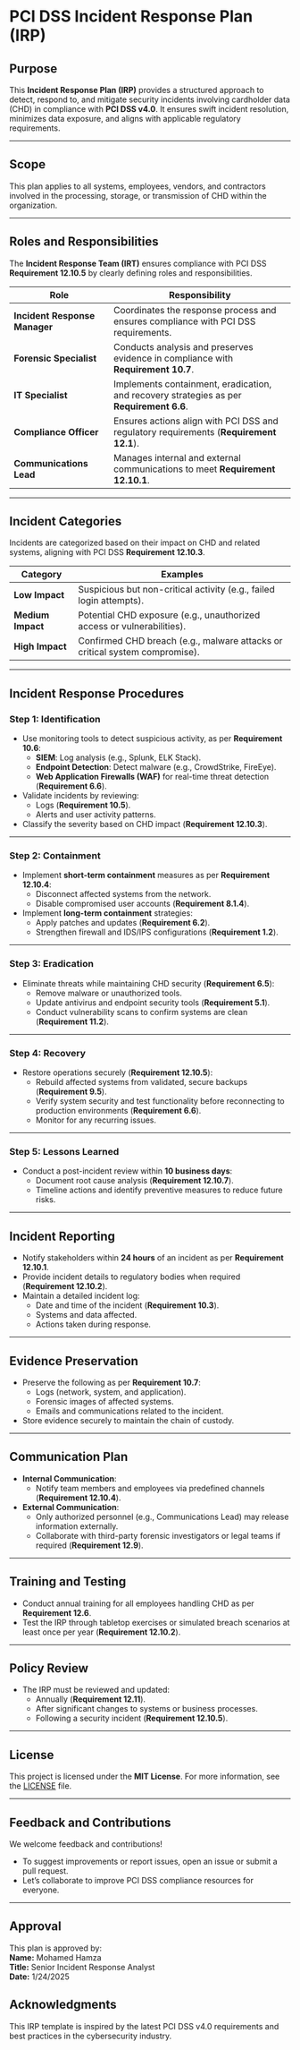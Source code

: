# PCI DSS Incident Response Plan (IRP)

## Purpose
This **Incident Response Plan (IRP)** provides a structured approach to detect, respond to, and mitigate security incidents involving cardholder data (CHD) in compliance with **PCI DSS v4.0**. It ensures swift incident resolution, minimizes data exposure, and aligns with applicable regulatory requirements.

---

## Scope
This plan applies to all systems, employees, vendors, and contractors involved in the processing, storage, or transmission of CHD within the organization.

---

## Roles and Responsibilities

The **Incident Response Team (IRT)** ensures compliance with PCI DSS **Requirement 12.10.5** by clearly defining roles and responsibilities.

| **Role**                  | **Responsibility**                                                                 |
|---------------------------|-------------------------------------------------------------------------------------|
| **Incident Response Manager** | Coordinates the response process and ensures compliance with PCI DSS requirements.         |
| **Forensic Specialist**   | Conducts analysis and preserves evidence in compliance with **Requirement 10.7**.  |
| **IT Specialist**         | Implements containment, eradication, and recovery strategies as per **Requirement 6.6**. |
| **Compliance Officer**    | Ensures actions align with PCI DSS and regulatory requirements (**Requirement 12.1**).|
| **Communications Lead**   | Manages internal and external communications to meet **Requirement 12.10.1**.       |

---

## Incident Categories

Incidents are categorized based on their impact on CHD and related systems, aligning with PCI DSS **Requirement 12.10.3**.

| **Category**    | **Examples**                                                                 |
|------------------|-----------------------------------------------------------------------------|
| **Low Impact**   | Suspicious but non-critical activity (e.g., failed login attempts).         |
| **Medium Impact**| Potential CHD exposure (e.g., unauthorized access or vulnerabilities).      |
| **High Impact**  | Confirmed CHD breach (e.g., malware attacks or critical system compromise). |

---

## Incident Response Procedures

### Step 1: Identification
- Use monitoring tools to detect suspicious activity, as per **Requirement 10.6**:
  - **SIEM**: Log analysis (e.g., Splunk, ELK Stack).
  - **Endpoint Detection**: Detect malware (e.g., CrowdStrike, FireEye).
  - **Web Application Firewalls (WAF)** for real-time threat detection (**Requirement 6.6**).
- Validate incidents by reviewing:
  - Logs (**Requirement 10.5**).
  - Alerts and user activity patterns.
- Classify the severity based on CHD impact (**Requirement 12.10.3**).

---

### Step 2: Containment
- Implement **short-term containment** measures as per **Requirement 12.10.4**:
  - Disconnect affected systems from the network.
  - Disable compromised user accounts (**Requirement 8.1.4**).
- Implement **long-term containment** strategies:
  - Apply patches and updates (**Requirement 6.2**).
  - Strengthen firewall and IDS/IPS configurations (**Requirement 1.2**).

---

### Step 3: Eradication
- Eliminate threats while maintaining CHD security (**Requirement 6.5**):
  - Remove malware or unauthorized tools.
  - Update antivirus and endpoint security tools (**Requirement 5.1**).
  - Conduct vulnerability scans to confirm systems are clean (**Requirement 11.2**).

---

### Step 4: Recovery
- Restore operations securely (**Requirement 12.10.5**):
  - Rebuild affected systems from validated, secure backups (**Requirement 9.5**).
  - Verify system security and test functionality before reconnecting to production environments (**Requirement 6.6**).
  - Monitor for any recurring issues.

---

### Step 5: Lessons Learned
- Conduct a post-incident review within **10 business days**:
  - Document root cause analysis (**Requirement 12.10.7**).
  - Timeline actions and identify preventive measures to reduce future risks.

---

## Incident Reporting

- Notify stakeholders within **24 hours** of an incident as per **Requirement 12.10.1**.
- Provide incident details to regulatory bodies when required (**Requirement 12.10.2**).
- Maintain a detailed incident log:
  - Date and time of the incident (**Requirement 10.3**).
  - Systems and data affected.
  - Actions taken during response.

---

## Evidence Preservation

- Preserve the following as per **Requirement 10.7**:
  - Logs (network, system, and application).
  - Forensic images of affected systems.
  - Emails and communications related to the incident.
- Store evidence securely to maintain the chain of custody.

---

## Communication Plan

- **Internal Communication**:
  - Notify team members and employees via predefined channels (**Requirement 12.10.4**).
- **External Communication**:
  - Only authorized personnel (e.g., Communications Lead) may release information externally.
  - Collaborate with third-party forensic investigators or legal teams if required (**Requirement 12.9**).

---

## Training and Testing

- Conduct annual training for all employees handling CHD as per **Requirement 12.6**.
- Test the IRP through tabletop exercises or simulated breach scenarios at least once per year (**Requirement 12.10.2**).

---

## Policy Review

- The IRP must be reviewed and updated:
  - Annually (**Requirement 12.11**).
  - After significant changes to systems or business processes.
  - Following a security incident (**Requirement 12.10.5**).

---

## License

This project is licensed under the **MIT License**. For more information, see the [LICENSE](LICENSE) file.

---

## Feedback and Contributions

We welcome feedback and contributions!  
- To suggest improvements or report issues, open an issue or submit a pull request.
- Let’s collaborate to improve PCI DSS compliance resources for everyone.

---

## Approval

This plan is approved by:  
**Name:** Mohamed Hamza  
**Title:** Senior Incident Response Analyst  
**Date:** 1/24/2025



## Acknowledgments

This IRP template is inspired by the latest PCI DSS v4.0 requirements and best practices in the cybersecurity industry.

